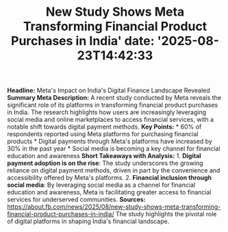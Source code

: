 ﻿---
title: "New Study Shows Meta Transforming Financial Product Purchases in India'
date: '2025-08-23T14:42:33"
category: "Markets"
summary: ""
slug: "new study shows meta transforming financial product purchase"
source_urls:
  - "https://about.fb.com/news/2025/08/new-study-shows-meta-transforming-financial-product-purchases-in-india/"
seo:
  title: "New Study Shows Meta Transforming Financial Product Purchases in India | Hash n Hedge'
  description: '"
  keywords: ["news", "markets", "brief"]
---
**Headline:**  Meta's Impact on India's Digital Finance Landscape Revealed  **Summary Meta Description:** A recent study conducted by Meta reveals the significant role of its platforms in transforming financial product purchases in India. The research highlights how users are increasingly leveraging social media and online marketplaces to access financial services, with a notable shift towards digital payment methods.  **Key Points:**  * 60% of respondents reported using Meta platforms for purchasing financial products * Digital payments through Meta's platforms have increased by 30% in the past year * Social media is becoming a key channel for financial education and awareness  **Short Takeaways with Analysis:**  1. **Digital payment adoption is on the rise**: The study underscores the growing reliance on digital payment methods, driven in part by the convenience and accessibility offered by Meta's platforms. 2. **Financial inclusion through social media**: By leveraging social media as a channel for financial education and awareness, Meta is facilitating greater access to financial services for underserved communities.  **Sources:** https://about.fb.com/news/2025/08/new-study-shows-meta-transforming-financial-product-purchases-in-india/ The study highlights the pivotal role of digital platforms in shaping India's financial landscape. 
